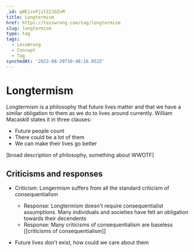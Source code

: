 ```yaml
---
_id: gWEjzxPjitZ2JGZvM
title: Longtermism
href: https://lesswrong.com/tag/longtermism
slug: longtermism
type: tag
tags:
  - LessWrong
  - Concept
  - Tag
synchedAt: '2022-08-29T10:48:16.952Z'
---
```

# Longtermism

Longtermism is a philosophy that future lives matter and that we have a similar obligation to them as we do to lives around currently. William Macaskill states it in three clauses: 

- Future people count
- There could be a lot of them
- We can make their lives go better

\[broad description of philosophy, something about WWOTF\]

## Criticisms and responses

- Criticism: Longermism suffers from all the standard criticism of consequentialism
    - Response: Longtermism doesn't require consequentialist assumptions. Many individuals and societies have felt an obligation towards their decendents
    - Response: Many criticisms of consequentialism are baseless \[\[criticisms of consequentialism\]\]
    
- Future lives don't exist, how could we care about them